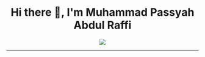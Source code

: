 <h1 align="center">Hi there 👋, I'm Muhammad Passyah Abdul Raffi</h1>

<p align="center">
  <img src="https://readme-typing-svg.demolab.com?font=Fira+Code&size=20&duration=2000&pause=1000&color=00F7FF&center=true&vCenter=true&multiline=true&width=435&lines=Initializing+Passyah.exe...;Full-stack+developer+based+in+Bandung.;Deploying+ideas+to+production+24%2F7.;Welcome+to+my+terminal.">
</p>

---
